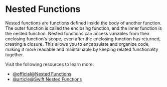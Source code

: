 # Nested Functions

Nested functions are functions defined inside the body of another function. The outer function is called the enclosing function, and the inner function is the nested function. Nested functions can access variables from their enclosing function's scope, even after the enclosing function has returned, creating a closure. This allows you to encapsulate and organize code, making it more readable and maintainable by keeping related functionality together.

Visit the following resources to learn more:

- [@official@Nested Functions](https://docs.swift.org/swift-book/documentation/the-swift-programming-language/functions#Nested-Functions)
- [@article@Swift Nested Functions](https://www.programiz.com/swift-programming/nested-functions)